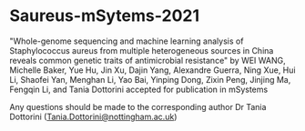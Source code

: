 # Saureus-mSytems-2021
"Whole-genome sequencing and machine learning analysis of Staphylococcus aureus from multiple heterogeneous sources in China reveals common genetic traits of antimicrobial resistance" by WEI WANG, Michelle Baker, Yue Hu, Jin Xu, Dajin Yang, Alexandre Guerra, Ning Xue, Hui Li, Shaofei Yan, Menghan Li, Yao Bai, Yinping Dong, Zixin Peng, Jinjing Ma, Fengqin Li, and Tania Dottorini accepted for publication in mSystems

Any questions should be made to the corresponding author Dr Tania Dottorini (Tania.Dottorini@nottingham.ac.uk)
